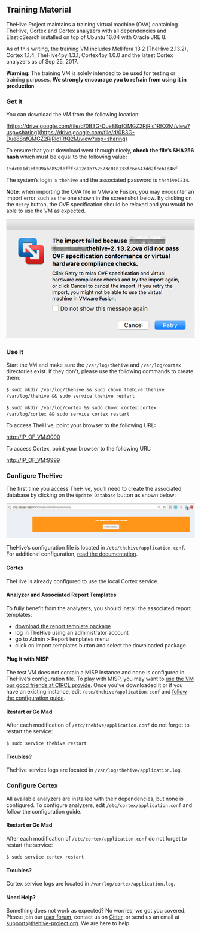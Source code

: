 ## Training Material
TheHive Project maintains a training virtual machine (OVA) containing TheHive, Cortex and Cortex analyzers with all dependencies and ElasticSearch installed on top of Ubuntu 16.04 with Oracle JRE 8.

As of this writing, the training VM includes Mellifera 13.2 (TheHive 2.13.2), Cortex 1.1.4, TheHive4py 1.3.1, Cortex4py 1.0.0 and the latest Cortex analyzers as of Sep 25, 2017.

**Warning**: The training VM is solely intended to be used for testing or training purposes. **We strongly encourage you to refrain from using it in production**.

### Get It

You can download the VM from the following location:

[https://drive.google.com/file/d/0B3G-Due88gfQMGZ2RjRlc1RfQ2M/view?usp=sharing](https://drive.google.com/file/d/0B3G-Due88gfQMGZ2RjRlc1RfQ2M/view?usp=sharing)

To ensure that your download went through nicely, **check the file’s SHA256 hash** which must be equal to the following value:


`15dc0a1d1ef099abd852fefff3a12c1b752573c01b133fc6e643dd2fceb1d46f`

The system’s login is `thehive` and the associated password is `thehive1234`.

**Note**: when importing the OVA file in VMware Fusion, you may encounter an import error such as the one shown in the screenshot below. By clicking on the `Retry` button, the OVF specification should be relaxed and you would be able to use the VM as expected.

![](images/training-vm-vmware-fusion-ova-warn_msg.png)

### Use It

Start the VM and make sure the `/var/log/thehive` and `/var/log/cortex` directories exist. If they don't, please use the following commands to create them:

`$ sudo mkdir /var/log/thehive && sudo chown thehive:thehive /var/log/thehive && sudo service thehive restart` 

`$ sudo mkdir /var/log/cortex && sudo chown cortex:cortex /var/log/cortex && sudo service cortex restart`

To access TheHive, point your browser to the following URL:

[http://IP_OF_VM:9000](http://IP_OF_VM:9000)

To access Cortex, point your browser to the following URL:

[http://IP_OF_VM:9999](http://IP_OF_VM:9999)

### Configure TheHive

The first time you access TheHive, you’ll need to create the associated database by clicking on the `Update Database` button as shown below:

![](images/thehive-first-access_screenshot.png)

TheHive’s configuration file is located in `/etc/thehive/application.conf`. For additional configuration, [read the documentation](https://github.com/CERT-BDF/TheHiveDocs).

#### Cortex

TheHive is already configured to use the local Cortex service.

#### Analyzer and Associated Report Templates

To fully benefit from the analyzers, you should install the associated report templates:

- [download the report template package](https://dl.bintray.com/cert-bdf/thehive/report-templates.zip)
- log in TheHive using an administrator account
- go to Admin > Report templates menu
- click on Import templates button and select the downloaded package


#### Plug it with MISP

The test VM does not contain a MISP instance and none is configured in TheHive’s configuration file.  To play with MISP, you may want to [use the VM our good friends at CIRCL provide](https://www.circl.lu/services/misp-training-materials/).  Once you’ve downloaded it or if you have an existing instance, edit `/etc/thehive/application.conf` and [follow the configuration guide](https://github.com/CERT-BDF/TheHiveDocs/blob/master/admin/configuration.md#7-misp).

#### Restart or Go Mad

After each modification of `/etc/thehive/application.conf` do not forget to restart the service:

`$ sudo service thehive restart`

#### Troubles?

TheHive service logs are located in `/var/log/thehive/application.log`.

### Configure Cortex

All available analyzers are installed with their dependencies, but none is configured. To configure analyzers, edit `/etc/cortex/application.conf` and follow the configuration guide.

#### Restart or Go Mad

After each modification of `/etc/cortex/application.conf` do not forget to restart the service:

`$ sudo service cortex restart`

#### Troubles?

Cortex service logs are located in `/var/log/cortex/application.log`.

#### Need Help?

Something does not work as expected? No worries, we got you covered. Please join our  [user forum](https://groups.google.com/a/thehive-project.org/forum/#!forum/users), contact us on [Gitter](https://gitter.im/TheHive-Project/TheHive), or send us an email at [support@thehive-project.org](mailto:support@thehive-project.org). We are here to help.
